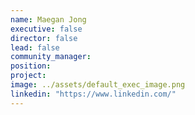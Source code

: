 ```yaml
---
name: Maegan Jong
executive: false
director: false
lead: false
community_manager:   
position:  
project:  
image: ../assets/default_exec_image.png
linkedin: "https://www.linkedin.com/"
---
```

